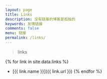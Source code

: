 ```yaml
---
layout: page
title: Links
description: 没有链接的博客是孤独的
keywords: 友情链接
comments: false
menu: 链接
permalink: /links/
---
```


> links

{% for link in site.data.links %}
* [{{ link.name }}]({{ link.url }})
{% endfor %}
